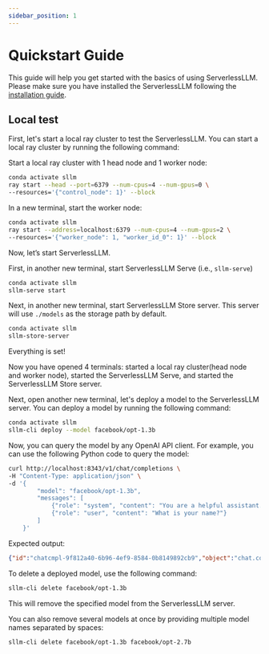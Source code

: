 ```yaml
---
sidebar_position: 1
---
```


# Quickstart Guide

This guide will help you get started with the basics of using ServerlessLLM. Please make sure you have installed the ServerlessLLM following the [installation guide](./installation.md).

## Local test
First, let's start a local ray cluster to test the ServerlessLLM. You can start a local ray cluster by running the following command:

Start a local ray cluster with 1 head node and 1 worker node:
```bash
conda activate sllm
ray start --head --port=6379 --num-cpus=4 --num-gpus=0 \
--resources='{"control_node": 1}' --block
```

In a new terminal, start the worker node:
```bash
conda activate sllm
ray start --address=localhost:6379 --num-cpus=4 --num-gpus=2 \
--resources='{"worker_node": 1, "worker_id_0": 1}' --block
```

Now, let’s start ServerlessLLM.

First, in another new terminal, start ServerlessLLM Serve (i.e., `sllm-serve`)

```bash
conda activate sllm
sllm-serve start
```

Next, in another new terminal, start ServerlessLLM Store server. This server will use `./models` as the storage path by default.

```bash
conda activate sllm
sllm-store-server
```

Everything is set!

Now you have opened 4 terminals: started a local ray cluster(head node and worker node), started the ServerlessLLM Serve, and started the ServerlessLLM Store server.

Next, open another new terminal, let's deploy a model to the ServerlessLLM server. You can deploy a model by running the following command:

```bash
conda activate sllm
sllm-cli deploy --model facebook/opt-1.3b
```

Now, you can query the model by any OpenAI API client. For example, you can use the following Python code to query the model:
```bash
curl http://localhost:8343/v1/chat/completions \
-H "Content-Type: application/json" \
-d '{
        "model": "facebook/opt-1.3b",
        "messages": [
            {"role": "system", "content": "You are a helpful assistant."},
            {"role": "user", "content": "What is your name?"}
        ]
    }'
```
Expected output:
```json
{"id":"chatcmpl-9f812a40-6b96-4ef9-8584-0b8149892cb9","object":"chat.completion","created":1720021153,"model":"facebook/opt-1.3b","choices":[{"index":0,"message":{"role":"assistant","content":"system: You are a helpful assistant.\nuser: What is your name?\nsystem: I am a helpful assistant.\n"},"logprobs":null,"finish_reason":"stop"}],"usage":{"prompt_tokens":16,"completion_tokens":26,"total_tokens":42}}
```

To delete a deployed model, use the following command:

```bash
sllm-cli delete facebook/opt-1.3b
```

This will remove the specified model from the ServerlessLLM server.

You can also remove several models at once by providing multiple model names separated by spaces:

```bash
sllm-cli delete facebook/opt-1.3b facebook/opt-2.7b
```
